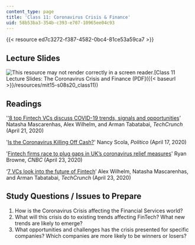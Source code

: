 ```yaml
---
content_type: page
title: 'Class 11: Coronavirus Crisis & Finance'
uid: 58b53ba3-354b-c393-e707-10965ee04c93
---
```


{{< resource ed7c3272-f387-4582-0bc4-81ce53a59ca7 >}}

Lecture Slides
--------------

![This resource may not render correctly in a screen reader.](/images/inacessible.gif)[Class 11 Lecture Slides: The Coronavirus Crisis and Finance (PDF]({{< baseurl >}}/resources/mit15-s08s20_class11))

Readings
--------

'[‘8 top Fintech VCs discuss COVID-19 trends, signals and opportunities](https://techcrunch.com/2020/04/21/8-top-fintech-vcs-discuss-covid-19-trends-signals-and-opportunities/)’ Natasha Mascarenhas, Alex Wilhelm, and Arman Tabatabai, _TechCrunch_ (April 21, 2020)

'[Is the Coronavirus Killing Off Cash?](https://www.politico.com/news/magazine/2020/04/17/coronavirus-cash-economy-cashless-paper-money-business-190405?cid=apn)' Nancy Scola, _Politico_ (April 17, 2020)

'[Fintech firms race to plug gaps in UK’s coronavirus relief measures](https://www.cnbc.com/2020/04/23/coronavirus-fintech-firms-race-to-plug-gaps-in-uk-sme-relief-measures.html)' Ryan Browne, _CNBC_ (April 23, 2020)

‘[7 VCs look into the future of Fintech](https://techcrunch.com/2020/04/23/7-vcs-discuss-the-future-of-fintech/)’ Alex Wilhelm, Natasha Mascarenhas, and Arman Tabatabai, _TechCrunch_ (April 23, 2020)

Study Questions / Issues to Prepare
-----------------------------------

1.  How is the Coronavirus Crisis affecting the Financial Services world?
2.  What will this crisis do to existing trends affecting FinTech? What new trends are likely to emerge?
3.  What opportunities and challenges has the crisis presented for specific companies? Which companies are more likely to be winners or losers?